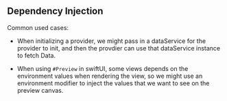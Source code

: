 
## Dependency Injection

Common used cases:

- When initializing a provider, we might pass in a dataService for the provider to init, and then the provdier can use that dataService instance to fetch Data.

- When using `#Preview` in swiftUI, some views depends on the environment values when rendering the view, so we might use an environment modifier to inject the values that we want to see on the preview canvas.